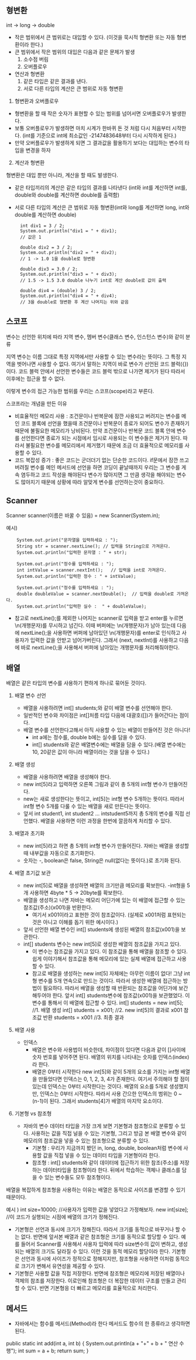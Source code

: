 ## 형변환

int -> long -> double
- 작은 범위에서 큰 범위로는 대입할 수 있다. (이것을 묵시적 형변환 또는 자동 형변환이라 한다.)
- 큰 범위에서 작은 범위의 대입은 다음과 같은 문제가 발생
  1. 소수점 버림
  2. 오버플로우
- 연산과 형변환
   1. 같은 타입은 같은 결과를 낸다.
   2. 서로 다른 타입의 계산은 큰 범위로 자동 형변환
 
1. 형변환과 오버플로우
- 형변환을 할 때 작은 숫자가 표현할 수 있는 범위를 넘어서면 오버플로우가 발생한다.
- 보통 오버플로우가 발생하면 마치 시계가 한바퀴 돈 것 처럼 다시 처음부터 시작한다. (int를 기준으로 int에 최소값인 -2147483648부터 다시 시작하게 된다.)
- 만약 오버플로우가 발생하게 되면 그 결과값을 활용하기 보다는 대입하는 변수의 타입을 변경을 하자

2. 계산과 형변환

형변환은 대입 뿐만 아니라, 계산을 할 때도 발생한다.

- 같은 타입끼리의 계산은 같은 타입의 결과를 나타낸다 (int와 int를 계산하면 int를, double와 double를 계산하면 double를 출력함)
- 서로 다른 타입의 계산은 큰 범위로 자동 형변환(int와 long를 계산하면 long, int와 double를 계산하면 double)

        int div1 = 3 / 2;
        System.out.println("div1 = " + div1);
        // 값은 1
        
        double div2 = 3 / 2;
        System.out.println("div2 = " + div2);
        // 1 -> 1.0 1을 double로 형변환 
        
        double div3 = 3.0 / 2;
        System.out.println("div3 = " + div3);
        // 1.5 -> 1.5 3.0 double 나누기 int로 계산 double로 값이 출력
        
        double div4 = (double) 3 / 2;
        System.out.println("div4 = " + div4);
        // 3을 double로 형변환 후 계산 나머지는 위와 같음
  

## 스코프

변수는 선언한 위치에 따라 지역 변수, 멤버 변수(클래스 변수, 인스턴스 변수)와 같이 분류

지역 변수는 이름 그대로 특정 지역에서만 사용할 수 있는 변수라는 뜻이다. 그 특정 지역을 벗어나면 사용할 수 없다.
여기서 말하는 지역이 바로 변수가 선언된 코드 블럭({})이다. 코드 블럭 안에서 선언한 변수들은 코드 블럭 밖으로 나가면 제거가 된다 따라서 이후에는 접근을 할 수 없다.

이렇게 변수의 접근 가능한 범위를 우리는 스코프(scope)라고 부른다. 

스코프라는 개념을 만든 이유
- 비효율적인 메모리 사용 : 조건문이나 반복문에 잠깐 사용되고 버려지는 변수를 메인 코드 블록에 선언을 했을때 조건문이나 반복문이 종료가 되어도 변수가 존재하기 때문에 불필요한 메모리가 낭비된다. 만약 조건문이나 반복문 코드 블록 안에 변수를 선언한다면 종료가 되는 시점에서 임시로 사용되는 이 변수들은 제거가 된다. 따라서 불필요한 변수를 메모리에서 제거했기 때문에 조금 더 효율적으로 메모리를 사용할 수 있다.
- 코드 복잡성 증가 : 좋은 코드는 군더더기 없는 단순한 코드이다. if문에서 잠깐 쓰고 버려질 변수를 메인 메서드에 선언을 하면 코딩이 끝날때까지 우리는 그 변수를 게속 염두하고 코드 작성을 해야된다 변수가 많아지면 그 만큼 생각을 해야되는 변수도 많아지기 때문에 상황에 따라 알맞게 변수를 선언하는것이 중요하다.


## Scanner

Scanner scanner(이름은 바꿀 수 있음) = new Scanner(System.in);

예시)

        System.out.print("문자열을 입력하세요 : ");
        String str = scanner.nextLine(); // 입력을 String으로 가져온다.
        System.out.println("입력한 문자열 : " + str);

        System.out.print("정수를 입력하세요 : ");
        int intValue = scanner.nextInt();   // 입력을 int로 가져온다.
        System.out.println("입력한 정수 : " + intValue);

        System.out.print("정수를 입력하세요 : ");
        double doubleValue = scanner.nextDouble();  // 입력을 double로 가져온다.
        System.out.println("입력한 실수 :  " + doubleValue);

* 참고로 nextLine();를 제외한 나머지는 scanner로 입력을 받고 enter를 누르면 \n(개행문자)를 무시하고 넘긴다. 이때 버퍼에는 \n(개행문자)가 남아 있는데 다음에 nextLine();을 사용하면 버퍼에 남아있던 \n(개행문자)를 enter로 인식하고 사용자가 입력한 값을 안받고 넘어가버린다. 그래서 (next, nextInt)를 사용하고 다음에 바로 nextLine();을 사용해서 버퍼에 남아있는 개행문자를 처리해줘야한다.

## 배열

배열은 같은 타입의 변수를 사용하기 편하게 하나로 묶어둔 것이다.

1. 배열 변수 선언
   - 배열을 사용하려면 int[] students;와 같이 배열 변수를 선언해야 한다.
   - 일반적인 변수와 차이점은 int[]처름 타입 다음에 대괄호([])가 들어간다는 점이다.
   - 배열 변수를 선언한다고해서 아직 사용할 수 있는 배열이 만들어진 것은 아니다!
     - int a에는 정수를, double b에는 실수를 담을 수 있다.
     - int[] students와 같은 배열변수에는 배열을 담을 수 있다.(배열 변수에는 10, 20같은 값이 아니라 배열이라는 것을 담을 수 있다.)

2. 배열 생성
   - 배열을 사용하려면 배열을 생성해야 한다.
   - new int[5]라고 입력하면 오른쪽 그림과 같이 총 5개의 int형 변수가 만들어진다.
   - new는 새로 생성한다는 뜻이고, int[5]는 int형 변수 5개하는 뜻이다. 따라서 int형 변수 5개를 다룰 수 있는 배열을 새로 만든다는 뜻이다.
   - 앞서 int student1, int student2 ... intstudent5까지 총 5개의 변수를 직접 선언했다. 배열을 사용하면 이런 과정을 한번에 깔끔하게 처리할 수 있다.

3. 배열과 초기화
   - new int[5]라고 하면 총 5개의 int형 변수가 만들어진다. 자바는 배열을 생성할 때 내부값을 자동으로 초기화한다.
   - 숫자는 -, boolean은 false, String은 null(없다는 뜻이다.)로 초기화 된다.

4. 배열 초기값 보관
   - new int[5]로 배열을 생성하면 배열의 크기만큼 메모리를 확보한다.
     -int형을 5개 사용하면 4byte * 5 -> 20byte를 확보한다.
   - 배열을 생성하고 나면 자바는 메모리 어딘가에 있는 이 배열에 접근할 수 있는 참조값(주소)(x001)을 반환한다.
     - 여기서 x001이라고 표현한 것이 참조값이다. (실제로 x001처럼 표현되는 것은 아니고 이해를 돕기 위한 예시이다.)
   - 앞서 선언한 배열 변수인 int[] students에 생성된 배열의 참조값(x001)을 보관한다.
   - int[] students 변수는 new int[5]로 생성한 배열의 참조값을 가지고 있다.
     - 이 변수는 참조값을 가지고 있다. 이 참조값을 통해 배열을 참조할 수 있다. 쉽게 이야기해서 참조값을 통해 메모리에 있는 실제 배열에 접근하고 사용할 수 있다.
     - 참고로 배열을 생성하는 new int[5] 자체에는 아무런 이름이 없다! 그냥 int형 변수를 5개 연속으로 만드는 것이다. 따라서  생성한 배열에 접근하는 방법이 필요하다. 따라서 배열을 생성할 때 반환되는 참조값을 어딘가에 보간해두어야 한다. 앞서 int[] students변수에 참조값(x001)을 보관했었다. 이 변수를 통해서 이 배열에 접근할 수 있다.
       int[] students = new int[5]; //1. 배열 생성
       int[] students = x001; //2. new int[5]의 결과로 x001 참조값 반환
       students = x001 //3. 최종 결과

5. 배열 사용
   - 인덱스
     - 배열은 변수와 사용법이 비슷한데, 차이점이 있다면 다음과 같이 []사이에 숫자 번호를 넣어주면 된다. 배열의 위치를 나타내는 숫자를 인덱스(index)라 한다.
     - 배열은 0부터 시작한다 new int[5]와 같이 5개의 요소를 가지는 int형 배열을 만들었다면 인덱스는 0, 1, 2, 3, 4가 존재한다. 여기서 주의해야 할 점이 있는데 인덱스는 0부터 시작한다는 것이다. 배열의 요소를 5개로 생성했지만, 인덱스는 0부터 시작한다. 따라서 사용 간으한 인덱스의 범위는 0 ~ (n-1)이 된다. 그래서 students[4]가 배열의 마지막 요소이다.

6. 기본형 vs 참조형
   - 자바의 변수 데이터 타입을 가장 크게 보면 기본형과 참조형으로 분류할 수 있다. 사용하는 값을 직접 널을 수 있는 기본형, 그리고 방금 본 배열 변수와 같이 메모리의 참조값을 넣을 수 있는 참조형으로 분류할 수 있다.
     - 기본형 : 우리가 지금까지 봤던 in, long, double, boolean처럼 변수에 사용할 값을 직접 넣을 수 있는 데이터 타입을 기본형이라 한다.
     - 참조형 : int[] students와 같이 데이터에 접근하기 위한 참조(주소)를 저장하는 데이터타입을 참조형이라 한다. 뒤에서 학습하는 객체나 클래스를 담을 수 있는 변수들도 모두 참조형이다.

배열을 복잡하게 참조형을 사용하는 이유는 배열은 동적으로 사이즈를 변경할 수 있기 때문이다.

예시 ) 
      int size=10000; //사용자가 입력한 값을 넣었다고 가정해보자.
      new int[size]; //이 코드가 실행되는 시점에 배열의 크기가 정해진다.

- 기본형은 선언과 동시에 크기가 정해진다. 따라서 크기를 동적으로 바꾸거나 할 수는 없다. 반면에 앞서본 배열과 같은 참조형은 크기를 동적으로 할당할 수 있다. 예를 들어서 Scanner를 사용해서 사용자 입력에 따라 size변수의 값이 변하고, 생성되는 배열의 크기도 달라질 수 있다. 이런 것을 동적 메모리 할당이라 한다. 기본형은 선언과 동시에 사이즈가 정적으로 정해지지만, 참조형을 사용하면 이처럼 동적으로 크기가 변해서 유연성을 제공할 수 있다.
- 기본형은 사용할 값을 직접 저장한다. 반면에 참조형은 메모리에 저장된 배열이나 객체의 참조를 저장한다. 이로인해 참조형은 더 복잡한 데이터 구조를 만들고 관리할 수 있다. 반면 기본형응 더 빠르고 메모리를 효율적으로 처리한다.


## 메서드

- 자바에서는 함수를 메서드(Method)라 한다 메서드도 함수의 한 종류라고 생각하면 된다.

public static int add(int a, int b) {
System.out.println(a + "+" + b + " 연산 수행"); int sum = a + b;
return sum;
    }
